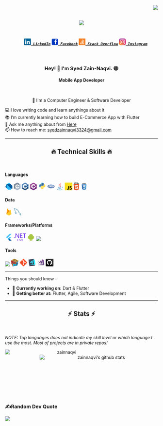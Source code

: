 <img align="right" src="https://visitor-badge.laobi.icu/badge?page_id=zainnaqvi">

<h1 align="center">
  <a href="https://git.io/typing-svg">
    <img height="70" src="https://readme-typing-svg.herokuapp.com/?lines=Hello,+There!+👋;TThis+is+Syed+Zain-Naqvi..;Nice+to+meet+you!&center=true&size=28">
  </a>
</h1>

<h5 align="center">
  <code>
    <a href="https://www.linkedin.com/in/zain-haider-naqvi-613582238/" title="LinkedIn Profile"><img width="22" src="images/linkedin.svg"> LinkedIn</a></code>
  <code><a href="https://www.facebook.com/zainhaider.naqvi.58/" title="Facebook Profile"><img width="22" src="images/facebook.png"> Facebook</a></code>
  <code><a href="null" title="Stack Overflow Profile"><img width="22" src="images/stackoverflow.svg"> Stack Overflow</a></code>
  <code><a href="https://www.instagram.com/nzainhaider/" title="Instagram Profile"><img width="22" src="images/instagram.svg"> Instagram</a></code>
</h5>
<br>

<h3 align="center">Hey! 👋 I'm Syed Zain-Naqvi. 😄 </h3>
<h4 align="center">Mobile App Developer</h4>
<br>
<p align="center">
  📕 I'm a Computer Engineer & Software Developer

💻 I love writing code and learn anythings about it
<br>
📚 I’m currently learning how to build E-Commerce App with Flutter
<br>
💬 Ask me anything about from <a href="https://github.com/zainnaqvi/issues" title="Issues">Here</a>
<br>
📫 How to reach me: <a href="mailto: syedzainnaqvi33240@gmail.com">syedzainnaqvi3324@gmail.com</a>

</p>
<hr>
<h2 align="center">🔥 Technical Skills 🔥</h2>
<br>

#### Languages

<code><img title="dart" height="25" src="https://raw.githubusercontent.com/github/explore/80688e429a7d4ef2fca1e82350fe8e3517d3494d/topics/dart/dart.png"></code>
<code><img title="C" height="25" src="images/c.svg"></code>
<code><img title="C++" height="25" src="images/cpp.svg"></code>
<code><img title="C#" height="25" src="images/cSharp.svg"></code>
<code><img title="Python" height="25" src="images/python-original.svg"></code>
<code><img title="PHP" height="25" src="images/php.svg"></code>
<code><img title="Java" height="25" src="images/java-original.svg"></code>
<code><img title="Javascript" height="25" src="images/javascript.svg"></code>
<code><img title="HTML5" height="25" src="images/html5.svg"></code>
<code><img title="CSS" height="25" src="images/css.svg"></code>

#### Data

<code><img title="firebase" height="25" src="https://raw.githubusercontent.com/github/explore/80688e429a7d4ef2fca1e82350fe8e3517d3494d/topics/firebase/firebase.png"></code>
<code><img title="MySQL" height="25" src="images/mysql.svg"></code>

#### Frameworks/Platforms

<code><img title="FLUTTER" height="25" src="https://raw.githubusercontent.com/github/explore/cebd63002168a05a6a642f309227eefeccd92950/topics/flutter/flutter.png"></code>
<code><img title=".NetCore" height="25" src="images/dotnetcore.svg"></code>
<code><img title="Android" height="25" src="images/android.svg"></code>
<code><img height="25" src="https://www.ambient-it.net/wp-content/uploads/2016/04/wpf-logo-175.png"></code>

#### Tools

<code><img height="25" src="https://cdn.worldvectorlogo.com/logos/gitlab.svg"></code>
<code><img title="Problem Solving" height="25" src="images/problemSolving.png"></code>
<code><img title="Git" height="25" src="images/git-original.svg"></code>
<code><img title="Visual Studio Code" height="25" src="images/vscode.png"></code>
<code><img title="Microsoft Visual Studio" height="25" src="images/visualstudio.png"></code>
<code><img title="GitHub" height="25" src="images/github.svg"></code>

</p>

---

Things you should know -

- 🔭 <b>Currently working on:</b> Dart & Flutter
- 🌱 <b>Getting better at:</b> Flutter, Agile, Software Development

<hr>
<h2 align="center">⚡ Stats ⚡</h2>
<br>

_NOTE: Top languages does not indicate my skill level or which language I use the most. Most of projects are in private repos!_

<p align=center>
  <div align=center>
      <img align="left" width=390 src="https://github-readme-streak-stats.herokuapp.com/?user=zainnaqvi&theme=react&border=61dafb&hide_border=true" alt="zainnaqvi" />
    </a>
      <img align="right" width=390 src="https://github-readme-stats-git-masterrstaa-rickstaa.vercel.app/api?username=zainnaqvi&show_icons=true&include_all_commits=true&theme=react&count_private=true&hide_border=true" alt="zainnaqvi's github stats" />
    </a>
  </div>
  <br><br><br><br><br><br><br><br><br>
 
### ✍️Random Dev Quote
![](https://quotes-github-readme.vercel.app/api?type=horizontal&theme=vue)
</p>

